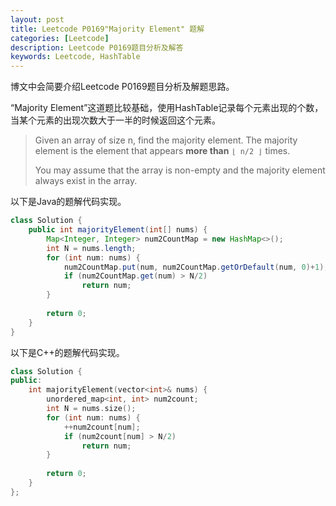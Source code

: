 ```yaml
---
layout: post
title: Leetcode P0169"Majority Element" 题解
categories: [Leetcode]
description: Leetcode P0169题目分析及解答
keywords: Leetcode, HashTable
---
```


博文中会简要介绍Leetcode P0169题目分析及解题思路。

“Majority Element”这道题比较基础，使用HashTable记录每个元素出现的个数，当某个元素的出现次数大于一半的时候返回这个元素。

> Given an array of size n, find the majority element. The majority element is the element that appears **more than** `⌊ n/2 ⌋` times.
> 
> You may assume that the array is non-empty and the majority element always exist in the array.

以下是Java的题解代码实现。
```java
class Solution {
    public int majorityElement(int[] nums) {
        Map<Integer, Integer> num2CountMap = new HashMap<>();
        int N = nums.length;
        for (int num: nums) {
            num2CountMap.put(num, num2CountMap.getOrDefault(num, 0)+1);
            if (num2CountMap.get(num) > N/2)
                return num;
        }
        
        return 0;
    }
}
```

以下是C++的题解代码实现。
```cpp
class Solution {
public:
    int majorityElement(vector<int>& nums) {
        unordered_map<int, int> num2count;
        int N = nums.size();
        for (int num: nums) {
            ++num2count[num];
            if (num2count[num] > N/2)
                return num;
        }
        
        return 0;
    }
};
```